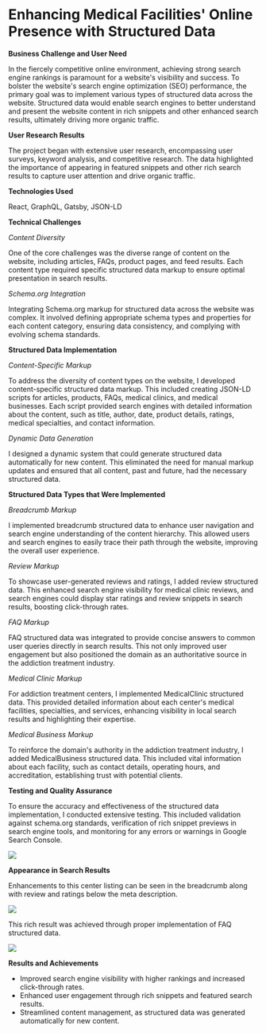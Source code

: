 # Enhancing Medical Facilities' Online Presence with Structured Data

<b>Business Challenge and User Need</b>

In the fiercely competitive online environment, achieving strong search engine rankings is paramount for a website's visibility and success. To bolster the website's search engine optimization (SEO) performance, the primary goal was to implement various types of structured data across the website. Structured data would enable search engines to better understand and present the website content in rich snippets and other enhanced search results, ultimately driving more organic traffic.

<b>User Research Results</b>

The project began with extensive user research, encompassing user surveys, keyword analysis, and competitive research. The data highlighted the importance of appearing in featured snippets and other rich search results to capture user attention and drive organic traffic.

<b>Technologies Used</b>

React, GraphQL, Gatsby, JSON-LD

<b>Technical Challenges</b>

*Content Diversity*

One of the core challenges was the diverse range of content on the website, including articles, FAQs, product pages, and feed results. Each content type required specific structured data markup to ensure optimal presentation in search results.

*Schema.org Integration*

Integrating Schema.org markup for structured data across the website was complex. It involved defining appropriate schema types and properties for each content category, ensuring data consistency, and complying with evolving schema standards.

<b>Structured Data Implementation</b>

*Content-Specific Markup*

To address the diversity of content types on the website, I developed content-specific structured data markup. This included creating JSON-LD scripts for articles, products, FAQs, medical clinics, and medical businesses. Each script provided search engines with detailed information about the content, such as title, author, date, product details, ratings, medical specialties, and contact information.

*Dynamic Data Generation*

I designed a dynamic system that could generate structured data automatically for new content. This eliminated the need for manual markup updates and ensured that all content, past and future, had the necessary structured data.

<b>Structured Data Types that Were Implemented</b>

*Breadcrumb Markup*

I implemented breadcrumb structured data to enhance user navigation and search engine understanding of the content hierarchy. This allowed users and search engines to easily trace their path through the website, improving the overall user experience.

*Review Markup*

To showcase user-generated reviews and ratings, I added review structured data. This enhanced search engine visibility for medical clinic reviews, and search engines could display star ratings and review snippets in search results, boosting click-through rates.

*FAQ Markup*

FAQ structured data was integrated to provide concise answers to common user queries directly in search results. This not only improved user engagement but also positioned the domain as an authoritative source in the addiction treatment industry.

*Medical Clinic Markup*

For addiction treatment centers, I implemented MedicalClinic structured data. This provided detailed information about each center's medical facilities, specialties, and services, enhancing visibility in local search results and highlighting their expertise.

*Medical Business Markup*

To reinforce the domain's authority in the addiction treatment industry, I added MedicalBusiness structured data. This included vital information about each facility, such as contact details, operating hours, and accreditation, establishing trust with potential clients.

<b>Testing and Quality Assurance</b>

To ensure the accuracy and effectiveness of the structured data implementation, I conducted extensive testing. This included validation against schema.org standards, verification of rich snippet previews in search engine tools, and monitoring for any errors or warnings in Google Search Console.

<img src="https://i.imgur.com/5xk7SFe.png">


<b>Appearance in Search Results</b>

Enhancements to this center listing can be seen in the breadcrumb along with review and ratings below the meta description.

<img src="https://i.imgur.com/ik5Wj4c.png">

This rich result was achieved through proper implementation of FAQ structured data.

<img src="https://i.imgur.com/jPjIdZX.png">


<b>Results and Achievements</b>

- Improved search engine visibility with higher rankings and increased click-through rates.
- Enhanced user engagement through rich snippets and featured search results.
- Streamlined content management, as structured data was generated automatically for new content.
